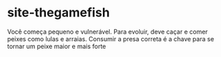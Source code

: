 # site-thegamefish
Você começa pequeno e vulnerável. Para evoluir, deve caçar e comer peixes como lulas e arraias. Consumir a presa correta é a chave para se tornar um peixe maior e mais forte
